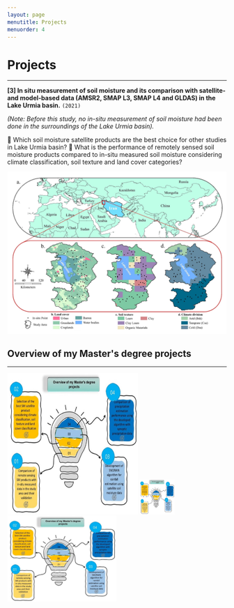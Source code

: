 ```yaml
---
layout: page
menutitle: Projects
menuorder: 4
---
```


# __Projects__
_________________________________________________________________________________________________________________________________________________________________________

__[3] In situ measurement of soil moisture and its comparison with satellite- and model-based data (AMSR2, SMAP L3, SMAP L4 and GLDAS) in the Lake Urmia basin.__ `(2021)`

*(Note: Before this study, no in-situ measurement of soil moisture had been done in the surroundings of the Lake Urmia basin).*

	Which soil moisture satellite products are the best choice for other studies in Lake Urmia basin? 
	What is the performance of remotely sensed soil moisture products compared to in-situ measured soil moisture considering climate classification, soil texture and land cover categories?

<img width="550" alt="project01" src="/assets//project01.jpg">

## __Overview of my Master's degree projects__
________________________________________________________________________________________________________________________________________________________

<img width="300" height="324" alt="overview" src="/assets//overview.jpg">
<img src="/assets//overview.jpg" width="80" height="80">
<img src="/assets//overview.jpg" alt="overview" width="250"/>
